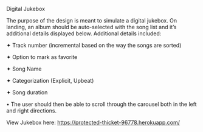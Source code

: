 Digital Jukebox

The purpose of the design is meant to simulate a digital jukebox. On landing,
an album should be auto-selected with the song list and it’s additional details
displayed below. Additional details included:

 ✦ Track number (incremental based on the way the songs are sorted)
 
 ✦ Option to mark as favorite
 
 ✦ Song Name
 
 ✦ Categorization (Explicit, Upbeat)
 
 ✦ Song duration
 
• The user should then be able to scroll through the carousel both in the left and
right directions. 

View Jukebox here:   https://protected-thicket-96778.herokuapp.com/
